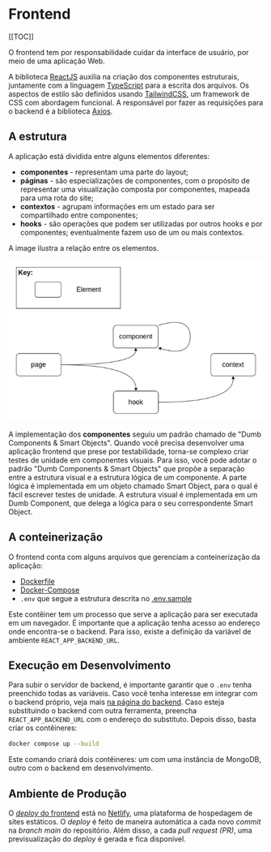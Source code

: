 # Frontend

[[TOC]]

O frontend tem por responsabilidade cuidar da interface de usuário, por meio de uma aplicação Web.

A biblioteca [ReactJS][react] auxilia na criação dos componentes estruturais, juntamente com a linguagem [TypeScript][ts] para a escrita dos arquivos. Os aspectos de estilo são definidos usando [TailwindCSS][tailwind], um framework de CSS com abordagem funcional. A responsável por fazer as requisições para o backend é a biblioteca [Axios][axios].

## A estrutura

A aplicação está dividida entre alguns elementos diferentes:

- **componentes** - representam uma parte do layout;
- **páginas** - são especializações de componentes, com o propósito de representar uma visualização composta por componentes, mapeada para uma rota do site;
- **contextos** - agrupam informações em um estado para ser compartilhado entre componentes;
- **hooks** - são operações que podem ser utilizadas por outros hooks e por componentes; eventualmente fazem uso de um ou mais contextos.

A image ilustra a relação entre os elementos.

![elementos do frontend][elements]

A implementação dos **componentes** seguiu um padrão chamado de "Dumb Components & Smart Objects". Quando você precisa desenvolver uma aplicação frontend que prese por testabilidade, torna-se complexo criar testes de unidade em componentes visuais. Para isso, você pode adotar o padrão "Dumb Components & Smart Objects" que propõe a separação entre a estrutura visual e a estrutura lógica de um componente. A parte lógica é implementada em um objeto chamado Smart Object, para o qual é fácil escrever testes de unidade. A estrutura visual é implementada em um Dumb Component, que delega a lógica para o seu correspondente Smart Object.

## A conteinerização

O frontend conta com alguns arquivos que gerenciam a conteinerização da aplicação:
- [Dockerfile][dockerfile]
- [Docker-Compose][docker-compose]
- `.env` que segue a estrutura descrita no [.env.sample][env-sample]

Este contêiner tem um processo que serve a aplicação para ser executada em um navegador. É importante que a aplicação tenha acesso ao endereço onde encontra-se o backend. Para isso, existe a definição da variável de ambiente `REACT_APP_BACKEND_URL`.

## Execução em Desenvolvimento

Para subir o servidor de backend, é importante garantir que o `.env` tenha preenchido todas as variáveis. Caso você tenha interesse em integrar com o backend próprio, veja mais [na página do backend][back]. Caso esteja substituindo o backend com outra ferramenta, preencha `REACT_APP_BACKEND_URL` com o endereço do substituto.
Depois disso, basta criar os contêineres:

```bash
docker compose up --build
```

Este comando criará dois contêineres: um com uma instância de MongoDB, outro com o backend em desenvolvimento.


## Ambiente de Produção

O [_deploy_ do frontend][deploy] está no [Netlify][netlify], uma plataforma de hospedagem de sites estáticos. O _deploy_ é feito de maneira automática a cada novo _commit_ na _branch main_ do repositório. Além disso, a cada _pull request (PR)_, uma previsualização do _deploy_ é gerada e fica disponível.

[react]: https://reactjs.org
[ts]: https://www.typescriptlang.org
[tailwind]: https://tailwindcss.com
[axios]: https://axios-http.com

[elements]: ./front-elements.png

[dockerfile]: https://github.com/CEIP-USP/frontend/blob/main/Dockerfile
[docker-compose]: https://github.com/CEIP-USP/frontend/blob/main/docker-compose.yaml
[env-sample]: https://github.com/CEIP-USP/frontend/blob/main/.env.sample

[back]: ./backend

[deploy]: https://ceip-usp.netlify.app
[netlify]: https://www.netlify.com

